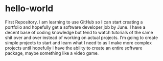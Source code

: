 # hello-world
First Repository. 
I am learning to use GitHub so I can start creating a portfolio and hopefully get a software developer job by June.
I have a decent base of coding knowledge but tend to watch tutorials of the same shit over and over instead of working on
actual projects. I'm going to create simple projects to start and learn what I need to as I make more complex projects until
hopefully I have the ability to create an entire software package, maybe something like a video game.
